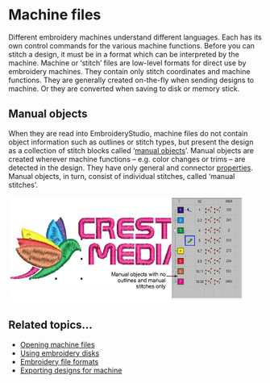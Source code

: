 # Machine files

Different embroidery machines understand different languages. Each has its own control commands for the various machine functions. Before you can stitch a design, it must be in a format which can be interpreted by the machine. Machine or ‘stitch’ files are low-level formats for direct use by embroidery machines. They contain only stitch coordinates and machine functions. They are generally created on-the-fly when sending designs to machine. Or they are converted when saving to disk or memory stick.

## Manual objects

When they are read into EmbroideryStudio, machine files do not contain object information such as outlines or stitch types, but present the design as a collection of stitch blocks called ‘[manual objects](../../glossary/glossary)’. Manual objects are created wherever machine functions – e.g. color changes or trims – are detected in the design. They have only general and connector [properties](../../glossary/glossary#properties). Manual objects, in turn, consist of individual stitches, called ‘manual stitches’.

![MachineFileCOList.png](assets/MachineFileCOList.png)

## Related topics...

- [Opening machine files](../../Production/convert/Opening_machine_files)
- [Using embroidery disks](../../Production/output/Using_embroidery_disks)
- [Embroidery file formats](../../Management/formats/Embroidery_file_formats)
- [Exporting designs for machine](../../Production/output/Exporting_designs_for_machine)
